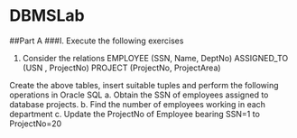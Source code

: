 # DBMSLab

##Part A
###I. Execute the following exercises
  1. Consider the relations
      EMPLOYEE (SSN, Name, DeptNo)
      ASSIGNED_TO (USN , ProjectNo)
      PROJECT (ProjectNo, ProjectArea)
      
Create the above tables, insert suitable tuples and perform the following operations in Oracle SQL
a. Obtain the SSN of employees assigned to database projects.
b. Find the number of employees working in each department
c. Update the ProjectNo of Employee bearing SSN=1 to ProjectNo=20
